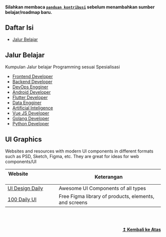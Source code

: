 #### Silahkan membaca [`panduan kontribusi`](./contributing.md) sebelum menambahkan sumber belajar/roadmap baru.

## Daftar Isi

- [Jalur Belajar](#jalur-belajar)

## Jalur Belajar 
Kumpulan Jalur belajar Programming sesuai Spesialisasi

* [Frontend Developer](https://roadmap.sh/roadmaps/frontend.png)
* [Backend Developer](https://roadmap.sh/roadmaps/backend.png)
* [DevOps Engginer](https://roadmap.sh/roadmaps/devops.png)
* [Android Developer](https://roadmap.sh/roadmaps/android/roadmap.svg)
* [Flutter Developer](https://raw.githubusercontent.com/olexale/flutter_roadmap/master/images/FlutterRoadmap.png)
* [Data Engginer](https://raw.githubusercontent.com/datastacktv/data-engineer-roadmap/master/img/roadmap.png)
* [Artificial Inteligence](https://github.com/AMAI-GmbH/AI-Expert-Roadmap)
* [Vue JS Developer](https://raw.githubusercontent.com/flaviocopes/vue-developer-roadmap/master/roadmap.svg)
* [Golang Developer](https://raw.githubusercontent.com/Alikhll/golang-developer-roadmap/master/golang-developer-roadmap.png)
* [Python Developer](https://dev.to/hb/python-developer-roadmap-in-2021-2bmo)

## UI Graphics
Websites and resources with modern UI components in different formats such as PSD, Sketch, Figma, etc. They are great for ideas for web components/UI

| **Website**&nbsp; &nbsp; &nbsp; &nbsp; &nbsp; &nbsp; &nbsp; &nbsp; &nbsp; &nbsp; &nbsp; &nbsp; &nbsp; &nbsp; | **Keterangan**                                                        |
| -------------------------------------------------------------------------------------------------------- | ------------------------------------------------------------------ |
| [UI Design Daily](https://uidesigndaily.com/)                                                            | Awesome UI Components of all types                                 |
| [100 Daily UI](https://100dailyui.webflow.io/)                                                           | Free Figma library of products, elements, and screens              |

<br><br>
<div align="right">
    <b><a href="#table-of-contents">↥ Kembali ke Atas</a></b>
</div>

